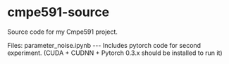 # cmpe591-source
Source code for my Cmpe591 project.

Files:
parameter_noise.ipynb --- Includes pytorch code for second experiment. (CUDA + CUDNN + Pytorch 0.3.x should be installed to run it)
